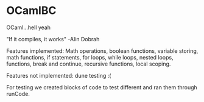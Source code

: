 # OCamlBC

OCaml...hell yeah


"If it compiles, it works" -Alin Dobrah

Features implemented: Math operations, boolean functions, variable storing, math functions, if statements, for loops, while loops, nested loops, functions, break and continue, recursive functions, local scoping. 

Features not implemented: dune testing :(

For testing we created blocks of code to test different and ran them through runCode.

